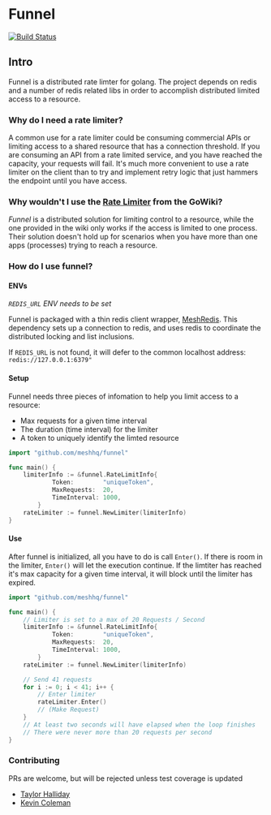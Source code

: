 Funnel
======
[![Build Status](https://travis-ci.org/meshhq/funnel.svg?branch=master)](https://travis-ci.org/meshhq/funnel)

Intro
-----

Funnel is a distributed rate limter for golang. The project depends on redis and a number of redis related libs in order to accomplish distributed limited access to a resource.

### Why do I need a rate limiter?
A common use for a rate limiter could be consuming commercial APIs or limiting access to a shared resource that has a connection threshold. If you are consuming an API from a rate limited service, and you have reached the capacity, your requests will fail. It's much more convenient to use a rate limiter on the client than to try and implement retry logic that just hammers the endpoint until you have access.

### Why wouldn't I use the [Rate Limiter](https://github.com/golang/go/wiki/RateLimiting) from the GoWiki?
*Funnel* is a distributed solution for limiting control to a resource, while the one provided in the wiki only works if the access is limited to one process. Their solution doesn't hold up for scenarios when you have more than one apps (processes) trying to reach a resource.

### How do I use funnel?
#### ENVs
*`REDIS_URL` ENV needs to be set* 

Funnel is packaged with a thin redis client wrapper, [MeshRedis](https://github.com/meshhq/meshRedis). This dependency sets up a connection to redis, and uses redis to coordinate the distributed locking and list inclusions.

If `REDIS_URL` is not found, it will defer to the common localhost address:
`redis://127.0.0.1:6379"`

#### Setup
Funnel needs three pieces of infomation to help you limit access to a resource:
- Max requests for a given time interval
- The duration (time interval) for the limiter
- A token to uniquely identify the limted resource
```go
import "github.com/meshhq/funnel"

func main() {
    limiterInfo := &funnel.RateLimitInfo{
            Token:        "uniqueToken",
            MaxRequests:  20,
            TimeInterval: 1000,
        }
    rateLimiter := funnel.NewLimiter(limiterInfo)    
}
```

#### Use
After funnel is initialized, all you have to do is call `Enter()`. If there is room in the limiter, `Enter()` will let the execution continue. If the limtiter has reached it's max capacity for a given time interval, it will block until the limiter has expired. 
```go
import "github.com/meshhq/funnel"

func main() {
    // Limiter is set to a max of 20 Requests / Second
    limiterInfo := &funnel.RateLimitInfo{
            Token:        "uniqueToken",
            MaxRequests:  20,
            TimeInterval: 1000,
        }
    rateLimiter := funnel.NewLimiter(limiterInfo)    

    // Send 41 requests
    for i := 0; i < 41; i++ {
        // Enter limiter
        rateLimiter.Enter()
        // (Make Request)
    }
    // At least two seconds will have elapsed when the loop finishes
    // There were never more than 20 requests per second
}
```

### Contributing
PRs are welcome, but will be rejected unless test coverage is updated
- [Taylor Halliday](https://github.com/tayhalla)
- [Kevin Coleman](https://github.com/kcoleman731)